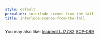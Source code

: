```yaml
---
style: default
permalink: interlude-scenes-from-the-fall
title: interlude-scenes-from-the-fall
---
```

You may also like:
[Incident I.J77.82](http://scp-wiki.net/incident-i-j77-82)
[SCP-089](http://scp-wiki.net/scp-089)